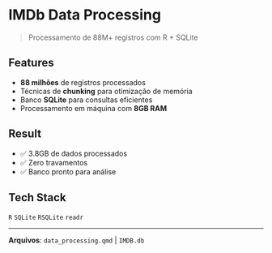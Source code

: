 # IMDb Data Processing

> Processamento de 88M+ registros com R + SQLite

## Features
- **88 milhões** de registros processados
- Técnicas de **chunking** para otimização de memória
- Banco **SQLite** para consultas eficientes
- Processamento em máquina com **8GB RAM**

## Result
- ✅ 3.8GB de dados processados
- ✅ Zero travamentos
- ✅ Banco pronto para análise

## Tech Stack
`R` `SQLite` `RSQLite` `readr`

---
**Arquivos**: `data_processing.qmd` | `IMDB.db`
